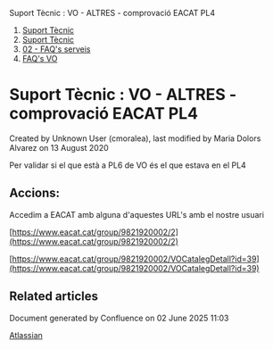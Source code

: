 Suport Tècnic : VO - ALTRES - comprovació EACAT PL4  

1.  [Suport Tècnic](index.html)
2.  [Suport Tècnic](13893782.html)
3.  [02 - FAQ's serveis](26313393.html)
4.  [FAQ's VO](28705575.html)

Suport Tècnic : VO - ALTRES - comprovació EACAT PL4
===================================================

Created by Unknown User (cmoralea), last modified by Maria Dolors Alvarez on 13 August 2020

  

Per validar si el que està a PL6 de VO és el que estava en el PL4

Accions:
--------

Accedim a EACAT amb alguna d'aquestes URL's amb el nostre usuari

[https://www.eacat.cat/group/9821920002/2](https://www.eacat.cat/group/9821920002/2)

[https://www.eacat.cat/group/9821920002/VOCatalegDetall?id=39](https://www.eacat.cat/group/9821920002/VOCatalegDetall?id=39)

Related articles
----------------

  

Document generated by Confluence on 02 June 2025 11:03

[Atlassian](http://www.atlassian.com/)